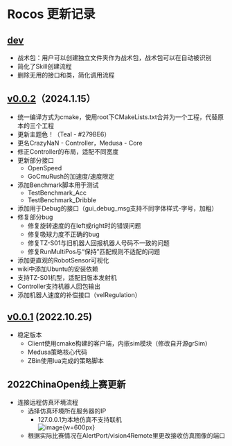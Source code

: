 # Rocos 更新记录

## [**dev**](https://github.com/Robocup-ssl-China/rocos/tree/dev)
  * 战术包：用户可以创建独立文件夹作为战术包，战术包可以在自动被识别
  * 简化了Skill创建流程
  * 删除无用的接口和类，简化调用流程
## [**v0.0.2**](https://github.com/Robocup-ssl-China/rocos/releases/tag/v0.0.2)（2024.1.15）
  * 统一编译方式为cmake，使用root下CMakeLists.txt合并为一个工程，代替原本的三个工程
  * 更新主题色！（Teal - #279BE6）
  * 更名CrazyNaN - Controller，Medusa - Core
  * 修正Controller的布局，适配不同宽度
  * 更新部分接口
    * OpenSpeed
    * GoCmuRush的加速度/速度限定
  * 添加Benchmark脚本用于测试
    * TestBenchmark_Acc
    * TestBenchmark_Dribble
  * 添加用于Debug的接口（gui_debug_msg支持不同字体样式-字号，加粗）
  * 修复部分bug
    * 修复旋转速度的在left或right时的错误问题
    * 修复吸球力度不正确的bug
    * 修复TZ-S01与旧机器人回报机器人号码不一致的问题
    * 修复RunMultiPos与“保持”匹配规则不适配的问题
  * 添加更直观的RobotSensor可视化
  * wiki中添加Ubuntu的安装依赖
  * 支持TZ-S01机型，适配旧版本发射机
  * Controller支持机器人回包输出
  * 添加机器人速度的补偿接口（velRegulation）
## [**v0.0.1**](https://github.com/Robocup-ssl-China/rocos/releases/tag/v0.0.1) (2022.10.25)
  * 稳定版本
    * Client使用cmake构建的客户端，内嵌sim模块（修改自开源grSim）
    * Medusa策略核心代码
    * ZBin使用lua完成的策略脚本

## 2022ChinaOpen线上赛更新
- 连接远程仿真环境流程
  - 选择仿真环境所在服务器的IP
    - 127.0.0.1为本地仿真不支持联机 \
    ![image](../img/chinaopen2022.jpg){w=600px}
  - 根据实际比赛情况在AlertPort/vision4Remote里更改接收仿真图像的端口